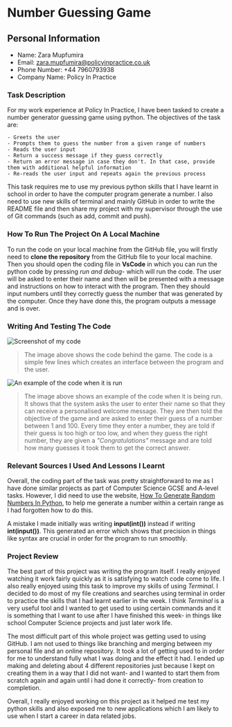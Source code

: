 # Number Guessing Game

## Personal Information
- Name: Zara Mupfumira
- Email: zara.mupfumira@policyinpractice.co.uk
- Phone Number: +44 7960793938
- Company Name: Policy In Practice
  

### Task Description
For my work experience at Policy In Practice, I have been tasked to create a number generator guessing game using python. The objectives of the task are:
```
- Greets the user
- Prompts them to guess the number from a given range of numbers
- Reads the user input
- Return a success message if they guess correctly
- Return an error message in case they don't. In that case, provide them with additional helpful information 
- Re-reads the user input and repeats again the previous process
```
This task requires me to use my previous python skills that I have learnt in school in order to have the computer program generate a number. I also need to use new skills of terminal and mainly GitHub in order to write the README file and then share my project with my supervisor through the use of Git commands (such as add, commit and push).

### How To Run The Project On A Local Machine
To run the code on your local machine from the GitHub file, you will firstly need to **clone the repository** from the GitHub file to your local machine. Then you should open the coding file in **VsCode** in which you can run the python code by pressing *run and debug*- which will run the code. The user will be asked to enter their name and then will be presented with a message and instructions on how to interact with the program. Then they should input numbers until they correctly guess the number that was generated by the computer. Once they have done this, the program outputs a message and is over.

### Writing And Testing The Code

![Screenshot of my code](https://github.com/user-attachments/assets/5a1e23d1-8592-4c41-9d6c-2ab329f86ba7)

>The image above shows the code behind the game. The code is a simple few lines which creates an interface between the program and the user.



![An example of the code when it is run](https://github.com/user-attachments/assets/605a0853-24e5-47f7-a51f-4ced089c6fd0)

>The image above shows an example of the code when it is being run. It shows that the system asks the user to enter their name so that they can receive a personalised welcome message. They are then told the objective of the game and are asked to enter their guess of a number between 1 and 100. Every time they enter a number, they are told if their guess is too high or too low, and when they guess the right number, they are given a *"Congratulations"* message and are told how many guesses it took them to get the correct answer.


### Relevant Sources I Used And Lessons I Learnt

Overall, the coding part of the task was pretty straightforward to me as I have done similar projects as part of Computer Science GCSE and A-level tasks. However, I did need to use the website, [How To Generate Random Numbers In Python](https://www.shiksha.com/online-courses/articles/how-to-generate-random-numbers-in-python/#:~:text=randrange(start%2C%20stop)%20function,between%201%20and%209%E2%80%8B), to help me generate a number within a certain range as I had forgotten how to do this.

A mistake I made initially was writing **input(int())** instead if writing **int(input())**. This generated an error which shows that precision in things like syntax are crucial in order for the program to run smoothly.

### Project Review

The best part of this project was writing the program itself. I really enjoyed watching it work fairly quickly as it is satisfying to watch code come to life. I also really enjoyed using this task to improve my skills of using *Terminal*. I decided to do most of my file creations and searches using terminal in order to practice the skills that I had learnt earlier in the week. I think *Terminal* is a very useful tool and I wanted to get used to using certain commands and it is something that I want to use after I have finished this week- in things like school Computer Science projects and just later work life.

The most difficult part of this whole project was getting used to using GitHub. I am not used to things like branching and merging between my personal file and an online repository. It took a lot of getting used to in order for me to understand fully what I was doing and the effect it had. I ended up making and deleting about 4 different repositories just because I kept on creating them in a way that I did not want- and I wanted to start them from scratch again and again until i had done it correctly- from creation to completion.

Overall, I really enjoyed working on this project as it helped me test my python skills and also exposed me to new applications which I am likely to use when I start a career in data related jobs.
